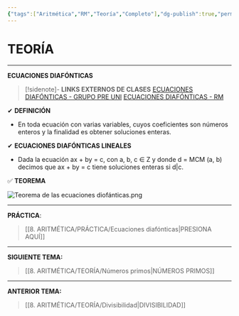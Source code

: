 ```yaml
---
{"tags":["Aritmética","RM","Teoría","Completo"],"dg-publish":true,"permalink":"/8-aritmetica/teoria/ecuaciones-diafonticas/","dgPassFrontmatter":true}
---
```


# TEORÍA
---
**ECUACIONES DIAFÓNTICAS** 

>[!sidenote]- **LINKS EXTERNOS DE CLASES** 
>[ECUACIONES DIAFÓNTICAS - GRUPO PRE UNI](https://www.youtube.com/watch?v=PFOv8CtuFJc) 
>[ECUACIONES DIAFÓNTICAS - RM](https://www.youtube.com/watch?v=qNfcN7-sSOY)

✔ **DEFINICIÓN**
- En toda ecuación con varias variables, cuyos coeficientes son números enteros y la finalidad es obtener soluciones enteras.

✔ **ECUACIONES DIAFÓNTICAS LINEALES**
- Dada la ecuación ax + by = c, con a, b, c ∈ Z y donde d = MCM (a, b) decimos que ax + by = c tiene soluciones enteras si d|c.

✅ **TEOREMA**

![Teorema de las ecuaciones diofánticas.png](/img/user/1.%20ELEMENTOS%20GR%C3%81FICOS/Teorema%20de%20las%20ecuaciones%20diof%C3%A1nticas.png)

---
**PRÁCTICA**:
>[[8. ARITMÉTICA/PRÁCTICA/Ecuaciones diafónticas\|PRESIONA AQUÍ]]

---
**SIGUIENTE TEMA:** 
>[[8. ARITMÉTICA/TEORÍA/Números primos\|NÚMEROS PRIMOS]]

---
**ANTERIOR TEMA:** 
>[[8. ARITMÉTICA/TEORÍA/Divisibilidad\|DIVISIBILIDAD]]


